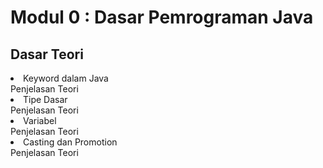 # Modul 0 : Dasar Pemrograman Java

## Dasar Teori

<li>Keyword dalam Java</li>
  Penjelasan Teori
  <br>
<li>Tipe Dasar</li>
  Penjelasan Teori
  <br>
<li>Variabel</li>
  Penjelasan Teori
  <br>
<li>Casting dan Promotion</li>
  Penjelasan Teori
 
